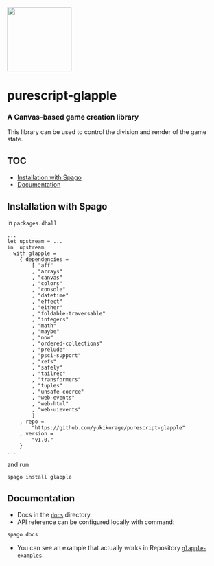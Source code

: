 <div>
<img src="https://user-images.githubusercontent.com/55534323/143211862-76a070be-e8d5-44b5-817f-7fbc5f9a76a2.png" style="height:150px;width:150px;">
</div>

<!-- omit in toc -->
# purescript-glapple
### A Canvas-based game creation library
This library can be used to control the division and render of the game state.

<!-- omit in toc -->
## TOC
- [Installation with Spago](#installation-with-spago)
- [Documentation](#documentation)
## Installation with Spago
in `packages.dhall`
```dhall
...
let upstream = ...
in  upstream
  with glapple =
    { dependencies =
        [ "aff"
        , "arrays"
        , "canvas"
        , "colors"
        , "console"
        , "datetime"
        , "effect"
        , "either"
        , "foldable-traversable"
        , "integers"
        , "math"
        , "maybe"
        , "now"
        , "ordered-collections"
        , "prelude"
        , "psci-support"
        , "refs"
        , "safely"
        , "tailrec"
        , "transformers"
        , "tuples"
        , "unsafe-coerce"
        , "web-events"
        , "web-html"
        , "web-uievents"
        ]
    , repo =
        "https://github.com/yukikurage/purescript-glapple"
    , version =
        "v1.0."
    }
...
```
and run

`spago install glapple`

## Documentation
- Docs in the [`docs`](https://github.com/yukikurage/purescript-glapple/tree/master/docs) directory.
- API reference can be configured locally with command:
```sh
spago docs
```
- You can see an example that actually works in Repository [`glapple-examples`](https://github.com/yukikurage/glapple-examples).
